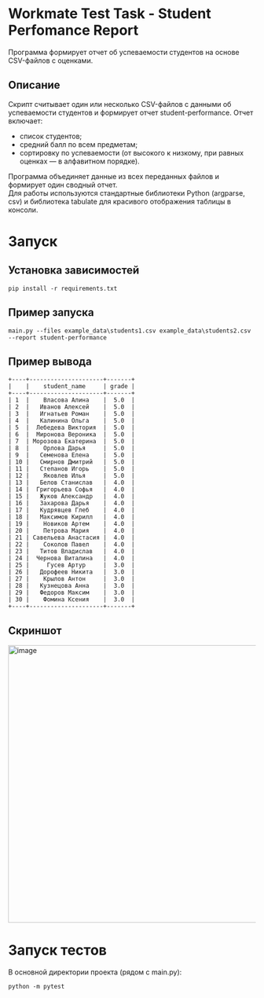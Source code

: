 # Workmate Test Task - Student Perfomance Report
Программа формирует отчет об успеваемости студентов на основе CSV-файлов с оценками.

## Описание
Скрипт считывает один или несколько CSV-файлов с данными об успеваемости студентов и формирует отчет student-performance.
Отчет включает:
- список студентов;
- средний балл по всем предметам;
- сортировку по успеваемости (от высокого к низкому, при равных оценках — в алфавитном порядке).

Программа объединяет данные из всех переданных файлов и формирует один сводный отчет.  
Для работы используются стандартные библиотеки Python (argparse, csv) и библиотека tabulate для красивого отображения таблицы в консоли.

# Запуск
## Установка зависимостей
```
pip install -r requirements.txt
```
## Пример запуска
```
main.py --files example_data\students1.csv example_data\students2.csv --report student-performance
```
## Пример вывода
```
+----+---------------------+-------+
|    |    student_name     | grade |
+----+---------------------+-------+
| 1  |    Власова Алина    |  5.0  |
| 2  |   Иванов Алексей    |  5.0  |
| 3  |   Игнатьев Роман    |  5.0  |
| 4  |   Калинина Ольга    |  5.0  |
| 5  |  Лебедева Виктория  |  5.0  |
| 6  |  Миронова Вероника  |  5.0  |
| 7  | Морозова Екатерина  |  5.0  |
| 8  |    Орлова Дарья     |  5.0  |
| 9  |   Семенова Елена    |  5.0  |
| 10 |   Смирнов Дмитрий   |  5.0  |
| 11 |   Степанов Игорь    |  5.0  |
| 12 |    Яковлев Илья     |  5.0  |
| 13 |   Белов Станислав   |  4.0  |
| 14 |  Григорьева Софья   |  4.0  |
| 15 |   Жуков Александр   |  4.0  |
| 16 |   Захарова Дарья    |  4.0  |
| 17 |   Кудрявцев Глеб    |  4.0  |
| 18 |   Максимов Кирилл   |  4.0  |
| 19 |    Новиков Артем    |  4.0  |
| 20 |    Петрова Мария    |  4.0  |
| 21 | Савельева Анастасия |  4.0  |
| 22 |    Соколов Павел    |  4.0  |
| 23 |   Титов Владислав   |  4.0  |
| 24 |  Чернова Виталина   |  4.0  |
| 25 |     Гусев Артур     |  3.0  |
| 26 |   Дорофеев Никита   |  3.0  |
| 27 |    Крылов Антон     |  3.0  |
| 28 |   Кузнецова Анна    |  3.0  |
| 29 |   Федоров Максим    |  3.0  |
| 30 |    Фомина Ксения    |  3.0  |
+----+---------------------+-------+
```
## Скриншот
<img width="918" height="565" alt="image" src="https://github.com/user-attachments/assets/9eeafe08-8dbd-47db-ae6a-6c0cf20f4e6d" />

# Запуск тестов
В основной директории проекта (рядом с main.py):
```
python -m pytest
```